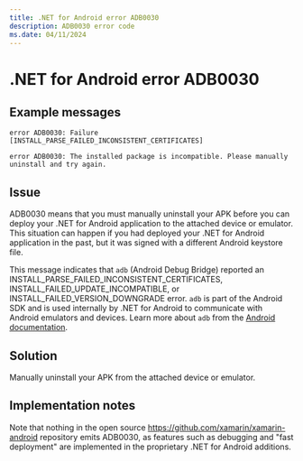 ```yaml
---
title: .NET for Android error ADB0030
description: ADB0030 error code
ms.date: 04/11/2024
---
```

# .NET for Android error ADB0030

## Example messages

```
error ADB0030: Failure [INSTALL_PARSE_FAILED_INCONSISTENT_CERTIFICATES]
```

```
error ADB0030: The installed package is incompatible. Please manually uninstall and try again.
```

## Issue

ADB0030 means that you must manually uninstall your APK before you
can deploy your .NET for Android application to the attached device or
emulator. This situation can happen if you had deployed your
.NET for Android application in the past, but it was signed with a
different Android keystore file.

This message indicates that `adb` (Android Debug Bridge) reported an
INSTALL\_PARSE\_FAILED\_INCONSISTENT\_CERTIFICATES,
INSTALL\_FAILED\_UPDATE\_INCOMPATIBLE, or
INSTALL\_FAILED\_VERSION\_DOWNGRADE error. `adb` is part of the Android
SDK and is used internally by .NET for Android to communicate with
Android emulators and devices. Learn more about `adb` from the [Android
documentation][adb].

## Solution

Manually uninstall your APK from the attached device or emulator.

[adb]: https://developer.android.com/studio/command-line/adb

## Implementation notes

Note that nothing in the open source <https://github.com/xamarin/xamarin-android>
repository emits ADB0030, as features such as debugging and "fast deployment"
are implemented in the proprietary .NET for Android additions.
